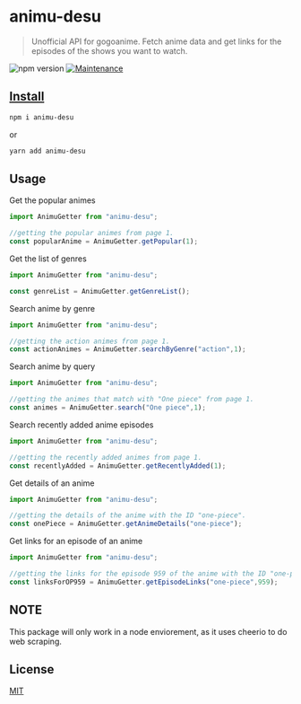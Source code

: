 # animu-desu

> Unofficial API for gogoanime. Fetch anime data and get links for the episodes of the shows you want to watch.

![npm version](https://img.shields.io/badge/npm->=6.9.x-brightgreen.svg)
          <a href="https://github.com/ChrisMichaelPerezSantiago/animeflv/graphs/commit-activity">
            <img alt="Maintenance" src="https://img.shields.io/badge/Maintained%3F-yes-green.svg" target="_blank" />

## Install

```bash
npm i animu-desu
```
or
```bash
yarn add animu-desu
```

## Usage

Get the popular animes
```js
import AnimuGetter from "animu-desu";

//getting the popular animes from page 1.
const popularAnime = AnimuGetter.getPopular(1);
```

Get the list of genres
```js
import AnimuGetter from "animu-desu";

const genreList = AnimuGetter.getGenreList();
```
Search anime by genre
```js
import AnimuGetter from "animu-desu";

//getting the action animes from page 1.
const actionAnimes = AnimuGetter.searchByGenre("action",1);
```
Search anime by query
```js
import AnimuGetter from "animu-desu";

//getting the animes that match with "One piece" from page 1. 
const animes = AnimuGetter.search("One piece",1);
```

Search recently added anime episodes
```js
import AnimuGetter from "animu-desu";

//getting the recently added animes from page 1. 
const recentlyAdded = AnimuGetter.getRecentlyAdded(1);
```
Get details of an anime
```js
import AnimuGetter from "animu-desu";

//getting the details of the anime with the ID "one-piece". 
const onePiece = AnimuGetter.getAnimeDetails("one-piece");
```
Get links for an episode of an anime
```js
import AnimuGetter from "animu-desu";

//getting the links for the episode 959 of the anime with the ID "one-piece". 
const linksForOP959 = AnimuGetter.getEpisodeLinks("one-piece",959);
```

## NOTE
This package will only work in a node enviorement, as it uses cheerio to do web scraping.

## License

[MIT](http://vjpr.mit-license.org)

